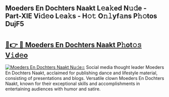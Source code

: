 ## Moeders En Dochters Naakt L𝚎a𝚔ed N𝚞𝚍e - Part-XIE Vi𝚍𝚎o L𝚎a𝚔s - H𝚘𝚝 O𝚗𝚕yf𝚊ns P𝚑𝚘tos DujF5

# <h2><a href="http://kfd6ic6.oniu.top/?m=Moeders+En+Dochters+Naakt">🔗👉 🔴 Moeders En Dochters Naakt P𝚑ot𝚘𝚜 V𝚒d𝚎o</a></h2>

[![Moeders En Dochters Naakt Nu𝚍e𝚜](https://i.imgur.com/0qMVB7G.gif)](http://kfd6ic6.oniu.top/?m=Moeders+En+Dochters+Naakt)
Social media thought leader Moeders En Dochters Naakt, acclaimed for publishing dance and lifestyle material, consisting of presentations and blogs. Versatile clown Moeders En Dochters Naakt, known for their exceptional skills and accomplishments in entertaining audiences with humor and satire.  
